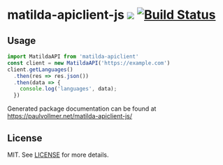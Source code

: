# matilda-apiclient-js ![](https://img.shields.io/badge/version-0.1.4-blue.svg) [![Build Status](https://travis-ci.org/paulvollmer/matilda-apiclient-js.svg?branch=master)](https://travis-ci.org/paulvollmer/matilda-apiclient-js)

## Usage

```js
import MatildaAPI from 'matilda-apiclient'
const client = new MatildaAPI('https://example.com')
client.getLanguages()
  .then(res => res.json())
  .then(data => {
    console.log('languages', data);
  })
```

Generated package documentation can be found at https://paulvollmer.net/matilda-apiclient-js/

## License

MIT. See [LICENSE](LICENSE) for more details.
